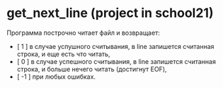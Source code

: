 # get_next_line (project in school21)

Программа построчно читает файл и возвращает:
- [ 1 ] в случае успушного считывания, в line запишется считанная строка, и еще есть что читать,
- [ 0 ] в случае успешного считывания, в line запишется считанная строка, и больше нечего читать (достигнут EOF),
- [ -1 ] при любых ошибках.
